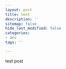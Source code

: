 ```yaml
---
layout: post
title: test
description: ''
sitemap: false
hide_last_modified: false
categories:
- dev
tags: ''

---
```

test post